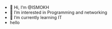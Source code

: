 - 👋 Hi, I’m @ISMOKH
- 👀 I’m interested in Programming and networking
- 🌱 I’m currently learning IT
- hello

<!---
ISMOKH/ISMOKH is a ✨ special ✨ repository because its `README.md` (this file) appears on your GitHub profile.
You can click the Preview link to take a look at your changes.
--->
